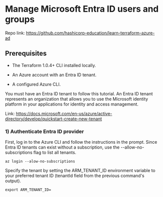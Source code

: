 # Manage Microsoft Entra ID users and groups

Repo link: https://github.com/hashicorp-education/learn-terraform-azure-ad

## Prerequisites

- The Terraform 1.0.4+ CLI installed locally.

- An Azure account with an Entra ID tenant.

- A configured Azure CLI.

You must have an Entra ID tenant to follow this tutorial. An Entra ID tenant represents an organization that allows you to use the Microsoft identity platform in your applications for identity and access management.

Link: https://docs.microsoft.com/en-us/azure/active-directory/develop/quickstart-create-new-tenant

### 1) Authenticate Entra ID provider

First, log in to the Azure CLI and follow the instructions in the prompt. Since Entra ID tenants can exist without a subscription, use the --allow-no-subscriptions flag to list all tenants.

    az login --alow-no-subscriptions

Specify the tenant by setting the ARM_TENANT_ID environment variable to your preferred tenant ID (tenantId field from the previous command's output).

    export ARM_TENANT_ID=

